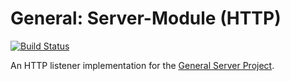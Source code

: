 # General: Server-Module (HTTP)
[![Build Status](https://travis-ci.org/pmeisen/gen-server-http-listener.svg?branch=master)](https://travis-ci.org/pmeisen/gen-server-http-listener)

An HTTP listener implementation for the [General Server Project](https://github.com/pmeisen/gen-server).
